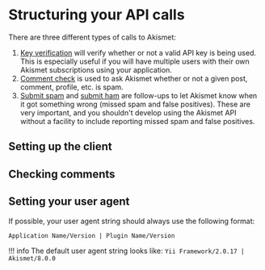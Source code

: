 # Structuring your API calls
There are three different types of calls to Akismet:

1. [Key verification](../features/key_verification.md) will verify whether or not a valid API key is being used. This is especially useful if you will have multiple users with their own Akismet subscriptions using your application.
2. [Comment check](../features/comment_check.md) is used to ask Akismet whether or not a given post, comment, profile, etc. is spam.
3. [Submit spam](../features/submit_spam.md) and [submit ham](../features/submit_ham.md) are follow-ups to let Akismet know when it got something wrong (missed spam and false positives). These are very important, and you shouldn't develop using the Akismet API without a facility to include reporting missed spam and false positives.

## Setting up the client


## Checking comments

## Setting your user agent
If possible, your user agent string should always use the following format:

```
Application Name/Version | Plugin Name/Version
```

!!! info
    The default user agent string looks like: `Yii Framework/2.0.17 | Akismet/8.0.0`

